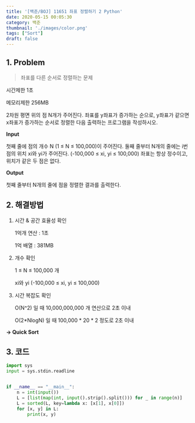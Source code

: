 ```yaml
---
title: '[백준/BOJ] 11651 좌표 정렬하기 2 Python'
date: 2020-05-15 00:05:30
category: 백준
thumbnail: './images/color.png'
tags: ["Sort"]
draft: false
---
```


## 1. Problem <br>
> 좌표를 다른 순서로 정렬하는 문제

시간제한 1초

메모리제한 256MB

2차원 평면 위의 점 N개가 주어진다. 좌표를 y좌표가 증가하는 순으로, y좌표가 같으면 x좌표가 증가하는 순서로 정렬한 다음 출력하는 프로그램을 작성하시오.

**Input**

첫째 줄에 점의 개수 N (1 ≤ N ≤ 100,000)이 주어진다. 둘째 줄부터 N개의 줄에는 i번점의 위치 xi와 yi가 주어진다. (-100,000 ≤ xi, yi ≤ 100,000) 좌표는 항상 정수이고, 위치가 같은 두 점은 없다.

**Output**

첫째 줄부터 N개의 줄에 점을 정렬한 결과를 출력한다.

## 2. 해결방법

1. 시간 & 공간 효율성 확인

    1억개 연산 : 1초

    1억 배열 : 381MB

2. 개수 확인

    1 ≤ N ≤ 100,000 개

    xi와 yi (-100,000 ≤ xi, yi ≤ 100,000) 

3. 시간 복잡도 확인

    O(N^2) 일 때 10,000,000,000 개 연산으로 2초 이내

    O(2*NlogN) 일 때 100,000 * 20 * 2 정도로 2초 이내

**-> Quick Sort**
    
## 3. 코드

```python
import sys
input = sys.stdin.readline


if __name__ == "__main__":
    n = int(input())
    L = [list(map(int, input().strip().split())) for _ in range(n)]
    L = sorted(L, key=lambda x: [x[1], x[0]])
    for [x, y] in L:
        print(x, y)
```